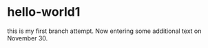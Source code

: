 # hello-world1
this is my first branch attempt. 
Now entering some additional text on November 30. 
